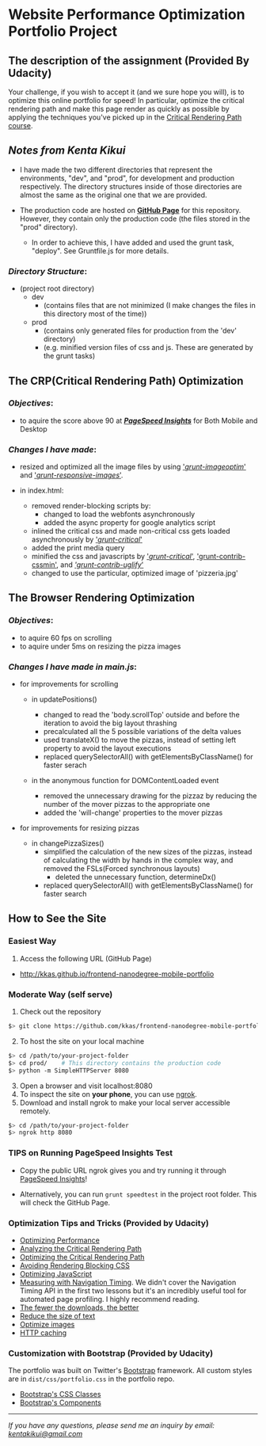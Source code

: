 # Website Performance Optimization Portfolio Project

## The description of the assignment (Provided By Udacity)

Your challenge, if you wish to accept it (and we sure hope you will), is to optimize this online portfolio for speed! In particular, optimize the critical rendering path and make this page render as quickly as possible by applying the techniques you've picked up in the [Critical Rendering Path course](https://www.udacity.com/course/ud884).

## ***Notes from Kenta Kikui***
* I have made the two different directories that represent the environments, "dev", and "prod", for development and production respectively. The directory structures inside of those directories are almost the same as the original one that we are provided.

* The production code are hosted on [**GitHub Page**](http://kkas.github.io/frontend-nanodegree-mobile-portfolio) for this repository. However, they contain only the production code (the files stored in the "prod" directory).

  * In order to achieve this, I have added and used the grunt task, "deploy". See Gruntfile.js for more details.

### *Directory Structure*:
  * (project root directory)
    * dev
      * (contains files that are not minimized (I make changes the files in this directory most of the time))
    * prod
      * (contains only generated files for production from the 'dev' directory)
      * (e.g. minified version files of css and js. These are generated by the grunt tasks)

## **The CRP(Critical Rendering Path) Optimization**

### *Objectives*:

* to aquire the score above 90 at [***PageSpeed Insights***](https://developers.google.com/speed/pagespeed/insights/?hl=ja) for Both Mobile and Desktop

### *Changes I have made*:

* resized and optimized all the image files by using ['*grunt-imageoptim*'](https://github.com/JamieMason/grunt-imageoptim) and ['*grunt-responsive-images*'](https://github.com/andismith/grunt-responsive-images).

* in index.html:
  * removed render-blocking scripts by:
    * changed to load the webfonts asynchronously
    * added the async property for google analytics script
  * inlined the critical css and made non-critical css gets loaded asynchronously by ['*grunt-critical*'](https://github.com/bezoerb/grunt-critical)
  * added the print media query
  * minified the css and javascripts by ['*grunt-critical*'](https://github.com/bezoerb/grunt-critical), ['grunt-contrib-cssmin'](https://github.com/gruntjs/grunt-contrib-cssmin), and [*'grunt-contrib-uglify*'](https://github.com/gruntjs/grunt-contrib-uglify)
  * changed to use the particular, optimized image of 'pizzeria.jpg'

## **The Browser Rendering Optimization**

### *Objectives*:
* to aquire 60 fps on scrolling
* to aquire under 5ms on resizing the pizza images

### *Changes I have made in main.js*:

* for improvements for scrolling
  * in updatePositions()
    * changed to read the 'body.scrollTop' outside and before the iteration to avoid the big layout thrashing
    * precalculated all the 5 possible variations of the delta values
    * used translateX() to move the pizzas, instead of setting left property to avoid the layout executions
    * replaced querySelectorAll() with getElementsByClassName() for faster serach

  * in the anonymous function for DOMContentLoaded event
    * removed the unnecessary drawing for the pizzaz by reducing the number of the mover pizzas to the appropriate one
    * added the 'will-change' properties to the mover pizzas

* for improvements for resizing pizzas
  * in changePizzaSizes()
    * simplified the calculation of the new sizes of the pizzas, instead of calculating the width by hands in the complex way, and removed the FSLs(Forced synchronous layouts)
      * deleted the unnecessary function, determineDx()
    * replaced querySelectorAll() with getElementsByClassName() for faster search


## How to See the Site

### Easiest Way
1. Access the following URL (GitHub Page)
* http://kkas.github.io/frontend-nanodegree-mobile-portfolio

### Moderate Way (self serve)

1. Check out the repository

  ```bash
  $> git clone https://github.com/kkas/frontend-nanodegree-mobile-portfolio.git
  ```

2. To host the site on your local machine

  ```bash
  $> cd /path/to/your-project-folder
  $> cd prod/    # This directory contains the production code
  $> python -m SimpleHTTPServer 8080
  ```

3. Open a browser and visit localhost:8080
4. To inspect the site on **your phone**, you can use [ngrok](https://ngrok.com/).
5. Download and install ngrok to make your local server accessible remotely.

  ``` bash
  $> cd /path/to/your-project-folder
  $> ngrok http 8080
  ```

### TIPS on Running PageSpeed Insights Test

* Copy the public URL ngrok gives you and try running it through [PageSpeed Insights](https://developers.google.com/speed/pagespeed/insights/?hl=ja)!

* Alternatively, you can run `grunt speedtest` in the project root folder. This will check the GitHub Page.

### Optimization Tips and Tricks (Provided by Udacity)
* [Optimizing Performance](https://developers.google.com/web/fundamentals/performance/ "web performance")
* [Analyzing the Critical Rendering Path](https://developers.google.com/web/fundamentals/performance/critical-rendering-path/analyzing-crp.html "analyzing crp")
* [Optimizing the Critical Rendering Path](https://developers.google.com/web/fundamentals/performance/critical-rendering-path/optimizing-critical-rendering-path.html "optimize the crp!")
* [Avoiding Rendering Blocking CSS](https://developers.google.com/web/fundamentals/performance/critical-rendering-path/render-blocking-css.html "render blocking css")
* [Optimizing JavaScript](https://developers.google.com/web/fundamentals/performance/critical-rendering-path/adding-interactivity-with-javascript.html "javascript")
* [Measuring with Navigation Timing](https://developers.google.com/web/fundamentals/performance/critical-rendering-path/measure-crp.html "nav timing api"). We didn't cover the Navigation Timing API in the first two lessons but it's an incredibly useful tool for automated page profiling. I highly recommend reading.
* <a href="https://developers.google.com/web/fundamentals/performance/optimizing-content-efficiency/eliminate-downloads.html">The fewer the downloads, the better</a>
* <a href="https://developers.google.com/web/fundamentals/performance/optimizing-content-efficiency/optimize-encoding-and-transfer.html">Reduce the size of text</a>
* <a href="https://developers.google.com/web/fundamentals/performance/optimizing-content-efficiency/image-optimization.html">Optimize images</a>
* <a href="https://developers.google.com/web/fundamentals/performance/optimizing-content-efficiency/http-caching.html">HTTP caching</a>

### Customization with Bootstrap (Provided by Udacity)
The portfolio was built on Twitter's <a href="http://getbootstrap.com/">Bootstrap</a> framework. All custom styles are in `dist/css/portfolio.css` in the portfolio repo.

* <a href="http://getbootstrap.com/css/">Bootstrap's CSS Classes</a>
* <a href="http://getbootstrap.com/components/">Bootstrap's Components</a>

---
*If you have any questions, please send me an inquiry by email: kentakikui@gmail.com*